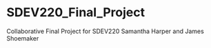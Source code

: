 # SDEV220_Final_Project
Collaborative Final Project for SDEV220
Samantha Harper and James Shoemaker
